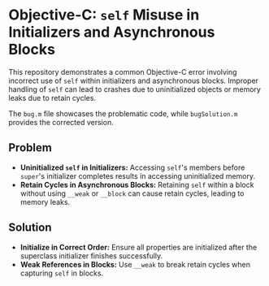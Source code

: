 # Objective-C: `self` Misuse in Initializers and Asynchronous Blocks

This repository demonstrates a common Objective-C error involving incorrect use of `self` within initializers and asynchronous blocks.  Improper handling of `self` can lead to crashes due to uninitialized objects or memory leaks due to retain cycles.

The `bug.m` file showcases the problematic code, while `bugSolution.m` provides the corrected version.

## Problem

* **Uninitialized `self` in Initializers:** Accessing `self`'s members before `super`'s initializer completes results in accessing uninitialized memory.
* **Retain Cycles in Asynchronous Blocks:** Retaining `self` within a block without using `__weak` or `__block` can cause retain cycles, leading to memory leaks.

## Solution

* **Initialize in Correct Order:**  Ensure all properties are initialized after the superclass initializer finishes successfully.
* **Weak References in Blocks:** Use `__weak` to break retain cycles when capturing `self` in blocks.
